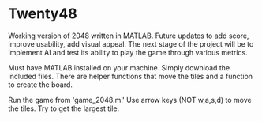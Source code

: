 # Twenty48
Working version of 2048 written in MATLAB. Future updates to add score, improve usability, add visual appeal. 
The next stage of the project will be to implement AI and test its ability to play the game through various metrics.

Must have MATLAB installed on your machine. Simply download the included files. There are helper functions that move the tiles and a function to create the board.

Run the game from 'game_2048.m.' Use arrow keys (NOT w,a,s,d) to move the tiles. Try to get the largest tile.

